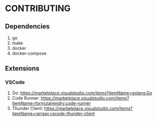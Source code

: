 # CONTRIBUTING

## Dependencies

1. go
2. make
3. docker
4. docker-compose

## Extensions

### VSCode

1. Go: https://marketplace.visualstudio.com/items?itemName=golang.Go
2. Code Runner: https://marketplace.visualstudio.com/items?itemName=formulahendry.code-runner
3. Thunder Client: https://marketplace.visualstudio.com/items?itemName=rangav.vscode-thunder-client